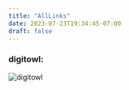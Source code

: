 ```yaml
---
title: "AllLinks"
date: 2023-07-23T19:34:45-07:00
draft: false
---
```

### digitowl: 
![digitowl]("https://raw.githubusercontent.com/ppalermo/digitowl.io/main/digitowl.io/static/_media/owls.jpg" "Welcome")



